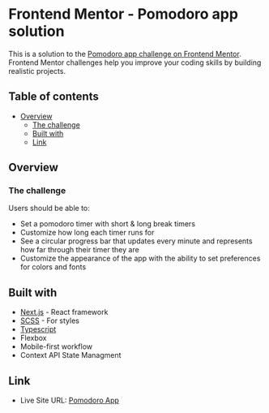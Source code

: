 # Frontend Mentor - Pomodoro app solution

This is a solution to the [Pomodoro app challenge on Frontend Mentor](https://www.frontendmentor.io/challenges/pomodoro-app-KBFnycJ6G). Frontend Mentor challenges help you improve your coding skills by building realistic projects.

## Table of contents

- [Overview](#overview)
  - [The challenge](#the-challenge)
  - [Built with](#built-with)
  - [Link](#link)

## Overview

### The challenge

Users should be able to:

- Set a pomodoro timer with short & long break timers
- Customize how long each timer runs for
- See a circular progress bar that updates every minute and represents how far through their timer they are
- Customize the appearance of the app with the ability to set preferences for colors and fonts

## Built with

- [Next.js](https://nextjs.org/) - React framework
- [SCSS](https://styled-components.com/) - For styles
- [Typescript](https://www.typescriptlang.org/)
- Flexbox
- Mobile-first workflow
- Context API State Managment

## Link

- Live Site URL: [Pomodoro App](https://pomodoro-app-nathan.vercel.app/)
